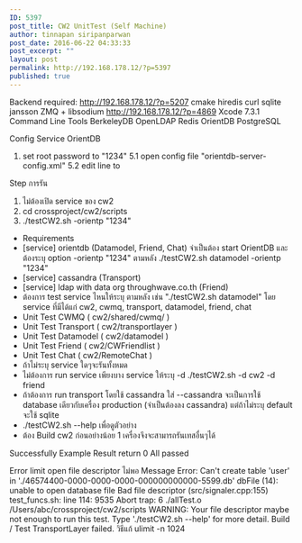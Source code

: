 ```yaml
---
ID: 5397
post_title: CW2 UnitTest (Self Machine)
author: tinnapan siripanparwan
post_date: 2016-06-22 04:33:33
post_excerpt: ""
layout: post
permalink: http://192.168.178.12/?p=5397
published: true
---
```

Backend required:
<a href="http://192.168.178.12/?p=5207">http://192.168.178.12/?p=5207</a>
cmake
hiredis
curl
sqlite
jansson
ZMQ + libsodium
<a href="http://192.168.178.12/?p=4869">http://192.168.178.12/?p=4869</a>
Xcode 7.3.1
Command Line Tools
BerkeleyDB
OpenLDAP
Redis
OrientDB
PostgreSQL

Config Service
OrientDB
1. set root password to "1234"
5.1 open config file "orientdb-server-config.xml"
5.2 edit line to

Step การรัน
1. ไม่ต้องเปิด service ของ cw2
2. cd crossproject/cw2/scripts
3. ./testCW2.sh -orientp "1234"
- Requirements
- [service] orientdb (Datamodel, Friend, Chat)
จำเป็นต้อง start OrientDB และต้องระบุ option -orientp "1234" ตามหลัง
./testCW2.sh datamodel -orientp "1234"
- [service] cassandra (Transport)
- [service] ldap with data org throughwave.co.th (Friend)
- ต้องการ test service ไหนให้ระบุ ตามหลัง เช่น "./testCW2.sh datamodel" โดย service ที่มีได้แก่ cw2, cwmq, transport, datamodel, friend, chat
- Unit Test CWMQ ( cw2/shared/cwmq/ )
- Unit Test Transport ( cw2/transportlayer )
- Unit Test Datamodel ( cw2/datamodel )
- Unit Test Friend ( cw2/CWFriendlist )
- Unit Test Chat ( cw2/RemoteChat )
- ถ้าไม่ระบุ service ใดๆจะรันทั้งหมด
- ไม่ต้องการ run service เพียงบาง service ให้ระบุ -d
./testCW2.sh -d cw2 -d friend
- ถ้าต้องการ run transport โดยใช้ cassandra ใส่ --cassandra จะเป็นการใช้ database เดียวกับเครื่อง production (จำเป็นต้องลง cassandra) แต่ถ้าไม่ระบุ default จะใช้ sqlite
- ./testCW2.sh --help เพื่อดูตัวอย่าง
- ต้อง Build cw2 ก่อนอย่างน้อย 1 เครื่องจึงจะสามารถรันเทสอื่นๆได้

Successfully Example Result
return 0
All passed

Error
limit open file descriptor ไม่พอ
Message
Error: Can't create table 'user' in './46574400-0000-0000-0000-000000000000-5599.db' dbFile (14): unable to open database file
Bad file descriptor (src/signaler.cpp:155)
test_funcs.sh: line 114: 9535 Abort trap: 6 ./allTest.o
/Users/abc/crossproject/cw2/scripts
WARNING: Your file descriptor maybe not enough to run this test.
Type './testCW2.sh --help' for more detail.
Build / Test TransportLayer failed.
วิธีแก้
ulimit -n 1024